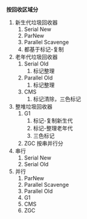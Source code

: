 **按回收区域分**
1. 新生代垃圾回收器
	1. Serial New
	2. ParNew
	3. Parallel Scavenge
	4. 都基于标记-复制
2. 老年代垃圾回收器
	1. Serial Old
		1. 标记整理
	2. Parallel Old
		1. 标记整理
	3. CMS
		1. 标记清除，三色标记
3. 整堆垃圾回收器
	1. G1
		1. 标记-复制新生代
		2. 标记-整理老年代
		3. 三色标记
	2. ZGC
按串并行分
1. 串行
	1. Serial New
	2. Serial Old
2. 并行
	1. ParNew
	2. Parallel Scavenge
	3. Parallel Old
	4. G1
	5. CMS
	6. ZGC